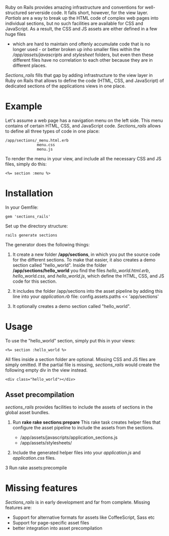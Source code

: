 Ruby on Rails provides amazing infrastructure and conventions for well-structured serverside code. 
It falls short, however, for the view layer. 
_Partials_ are a way to break up the HTML code of complex web pages into individual sections, 
but no such facilities are available for CSS and JavaScript. 
As a result, the CSS and JS assets are either defined in a few huge files
- which are hard to maintain ond oftenly accumulate code that is no longer used -
or better broken up inho smaller files within the _/app/assets/javascripts_ and _stylesheet_ folders,
but even then these different files have no correlation to each other because they are in different places.

_Sections_rails_ fills that gap by adding infrastructure to the view layer in Ruby on Rails
that allows to define the code (HTML, CSS, and JavaScript) of dedicated 
sections of the applications views in one place.

# Example

Let's assume a web page has a navigation menu on the left side. This menu contains of
certain HTML, CSS, and JavaScript code. _Sections_rails_ allows to define all three types
of code in one place:

    /app/sections/_menu.html.erb
                  menu.css
                  menu.js

To render the menu in your view, and include all the necessary CSS and JS files, simply do this:

    <%= section :menu %>



# Installation

In your Gemfile:

    gem 'sections_rails'

Set up the directory structure:

    rails generate sections

The generator does the following things:

1.  It create a new folder __/app/sections__,
    in which you put the source code for the different sections.
    To make that easier, it also creates a demo section called "hello_world".
    Inside the folder __/app/sections/hello_world__ you find the files _hello_world.html.erb_,
    _hello_world.css_, and _hello_world.js_, which define the HTML, CSS, and JS code for this section.

2.  It includes the folder /app/sections into the asset pipeline by adding this line into your _application.rb_ file:
        config.assets.paths << 'app/sections'

3.  It optionally creates a demo section called "hello_world".


# Usage

To use the "hello_world" section, simply put this in your views:

    <%= section :hello_world %>

All files inside a section folder are optional. Missing CSS and JS files are simply omitted.
If the partial file is missing, _sections_rails_ would create the following empty div in the view instead.

    <div class="hello_world"></div>


## Asset precompilation

_sections_rails_ provides facilities to include the assets of sections in the global asset
bundles.

1.  Run __rake rake sections:prepare__
    This rake task creates helper files that configure the asset pipeline to include the assets from the sections.

    * /app/assets/javascripts/application_sections.js
    * /app/assets/stylesheets/

2.  Include the generated helper files into your _application.js_ and _application.css_ files.

3   Run rake assets:precompile


# Missing features

_Sections_rails_ is in early development and far from complete. Missing features are:

* Support for alternative formats for assets like CoffeeScript, Sass etc
* Support for page-specific asset files
* better integration into asset precompilation
